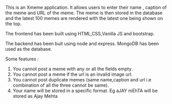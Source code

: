 This is an Xmeme application. It allows users to enter their name , caption of the meme and URL of the meme. The meme is then stored in the database and the latest 100 memes are rendered with the latest one being shown on the top.

The frontend has been built using HTML,CSS,Vanilla JS and bootstrap.

The backend has been buit using node and express.
MongoDB has been used as the database.

Some features :

1. You cannot post a meme with any or all the fields empty.
2. You cannot post a meme if the url is an invalid image url.
3. You cannot post duplicate memes (same name,caption and url i.e combination of all the three cannot be same).
4. Your name will be stored in a specific format. Eg aJAY mEhTA will be stored as Ajay Mehta
